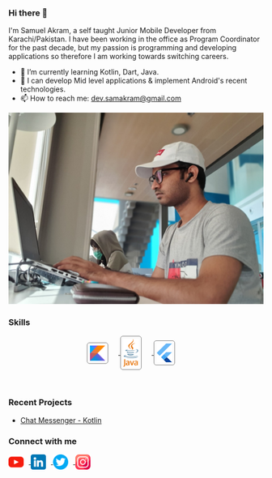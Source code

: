 ### Hi there 👋

I'm Samuel Akram, a self taught Junior Mobile Developer from Karachi/Pakistan. I have been working in the office as Program Coordinator for the past decade, but my passion is programming and developing applications so therefore I am working towards switching careers.

- 🌱 I’m currently learning Kotlin, Dart, Java.
- 💬 I can develop Mid level applications & implement Android's recent technologies.
- 📫 How to reach me: dev.samakram@gmail.com

<div style="text-align:center;">
  <img src="images/profile.jpg" style="max-width:100%;" />
</div>

### Skills
<p align="center">
  <a href="#">
    <img align="center" alt="Kotlin" width="30px" src="images/kotlin.svg" style="margin-right: 20px; vertical-align: middle; border: 1px solid gray; padding: 5px; border-radius: 5px;" />
  </a>
  <a href="#">
    <img align="center" alt="Java" width="30px" src="images/java.svg" style="margin-right: 20px; vertical-align: middle; border: 1px solid gray; padding: 5px; border-radius: 5px;" />
  </a>
  <a href="#">
    <img align="center" alt="Flutter" width="30px" src="images/flutter.svg" style="margin-right: 20px; vertical-align: middle; border: 1px solid gray; padding: 5px; border-radius: 5px;" />
  </a>
</p>


<br />

### Recent Projects

- [Chat Messenger - Kotlin](https://github.com/developersamuelakram/ChatMessenger)

### Connect with me
<p align="start">
  <a href="https://www.youtube.com/@developersamuel/videos">
    <img align="center" alt="Your Website" width="30px" src="images/youtube.png" style="margin-right: 10px; vertical-align: middle;" />
  </a>
  <a href="https://www.linkedin.com/in/samuelakram">
    <img align="center" alt="LinkedIn" width="30px" src="images/linkedin.png" style="margin-right: 10px; vertical-align: middle;" />
  </a>
  <a href="https://twitter.com/akramsamuels">
    <img align="center" alt="Twitter" width="30px" src="images/twitter.png" style="margin-right: 10px; vertical-align: middle;" />
  </a>
  <a href="https://www.instagram.com/samuelcodes/">
    <img align="center" alt="Instagram" width="30px" src="images/instagram.png" style="margin-right: 10px; vertical-align: middle;" />
  </a>
</p>


<br />
<br />
